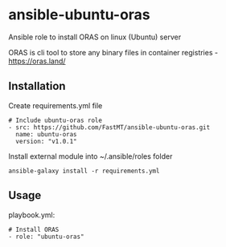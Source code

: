 # ansible-ubuntu-oras
Ansible role to install ORAS on linux (Ubuntu) server


ORAS is cli tool to store any binary files in container registries - https://oras.land/


## Installation

Create requirements.yml file

```
# Include ubuntu-oras role
- src: https://github.com/FastMT/ansible-ubuntu-oras.git
  name: ubuntu-oras
  version: "v1.0.1"
```

Install external module into ~/.ansible/roles folder

```
ansible-galaxy install -r requirements.yml
```

## Usage

playbook.yml:

```
# Install ORAS
- role: "ubuntu-oras"
```   

